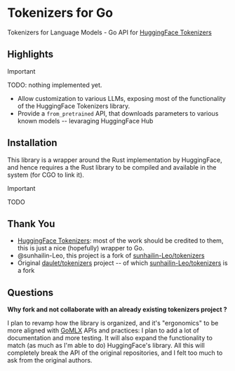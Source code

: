 # Tokenizers for Go
Tokenizers for Language Models - Go API for [HuggingFace Tokenizers](https://github.com/huggingface/tokenizers)

## Highlights

> [!IMPORTANT]  
> TODO: nothing implemented yet.

* Allow customization to various LLMs, exposing most of the functionality of the HuggingFace Tokenizers library.
* Provide a `from_pretrained` API, that downloads parameters to various known models -- levaraging HuggingFace Hub

## Installation

This library is a wrapper around the Rust implementation by HuggingFace, and hence requires a the Rust library to be compiled and available in the system (for CGO to link it).

> [!IMPORTANT]  
> TODO

## Thank You

* [HuggingFace Tokenizers](https://github.com/huggingface/tokenizers): most of the work should be credited to them, this is just a nice (hopefully) wrapper to Go.
* @sunhailin-Leo, this project is a fork of [sunhailin-Leo/tokenizers](https://github.com/sunhailin-Leo/tokenizers/)
* Original [daulet/tokenizers](https://github.com/daulet/tokenizers) project -- of which [sunhailin-Leo/tokenizers](https://github.com/sunhailin-Leo/tokenizers/) is a fork

## Questions

**Why fork and not collaborate with an already existing tokenizers project ?**

I plan to revamp how the library is organized, and it's "ergonomics" to be more aligned with [GoMLX](https://github.com/gomlx/gomlx/) APIs and practices: I plan to add a lot of documentation and more testing.
It will also expand the functionality to match (as much as I'm able to do) HuggingFace's library.
All this will completely break the API of the original repositories, and I felt too much to ask from the original authors.
